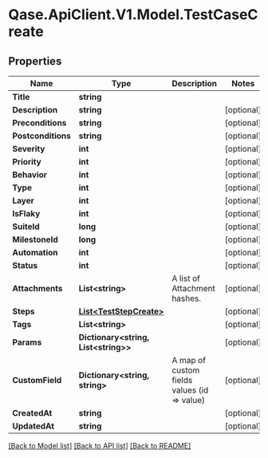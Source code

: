 # Qase.ApiClient.V1.Model.TestCaseCreate

## Properties

Name | Type | Description | Notes
------------ | ------------- | ------------- | -------------
**Title** | **string** |  | 
**Description** | **string** |  | [optional] 
**Preconditions** | **string** |  | [optional] 
**Postconditions** | **string** |  | [optional] 
**Severity** | **int** |  | [optional] 
**Priority** | **int** |  | [optional] 
**Behavior** | **int** |  | [optional] 
**Type** | **int** |  | [optional] 
**Layer** | **int** |  | [optional] 
**IsFlaky** | **int** |  | [optional] 
**SuiteId** | **long** |  | [optional] 
**MilestoneId** | **long** |  | [optional] 
**Automation** | **int** |  | [optional] 
**Status** | **int** |  | [optional] 
**Attachments** | **List&lt;string&gt;** | A list of Attachment hashes. | [optional] 
**Steps** | [**List&lt;TestStepCreate&gt;**](TestStepCreate.md) |  | [optional] 
**Tags** | **List&lt;string&gt;** |  | [optional] 
**Params** | **Dictionary&lt;string, List&lt;string&gt;&gt;** |  | [optional] 
**CustomField** | **Dictionary&lt;string, string&gt;** | A map of custom fields values (id &#x3D;&gt; value) | [optional] 
**CreatedAt** | **string** |  | [optional] 
**UpdatedAt** | **string** |  | [optional] 

[[Back to Model list]](../../README.md#documentation-for-models) [[Back to API list]](../../README.md#documentation-for-api-endpoints) [[Back to README]](../../README.md)

